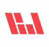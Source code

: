 <p align="center">
  <a href="https://bartosjiri.com"><img height="128" src="https://raw.githubusercontent.com/bartosjiri/bartosjiri/master/assets/logo.svg" /></a>
</p>